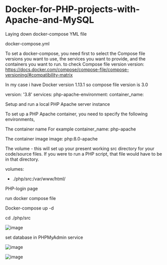# Docker-for-PHP-projects-with-Apache-and-MySQL

Laying down docker-compose YML file

docker-compose.yml

To set a docker-compose, you need first to select the Compose file versions you want to use, the services you want to provide, and the containers you want to run.
to check Compose file version version: https://docs.docker.com/compose/compose-file/compose-versioning/#compatibility-matrix

In my case i have Docker version 1.13.1 so compose file version is 3.0

version: '3.8'
services:
  php-apache-environment:
    container_name:
    
Setup and run a local PHP Apache server instance

To set up a PHP Apache container, you need to specify the following environments,

The container name
For example container_name: php-apache

The container image
image: php:8.0-apache

The volume - this will set up your present working src directory for your code/source files. If you were to run a PHP script, that file would have to be in that directory.

volumes:
  - ./php/src:/var/www/html/


PHP-login page 

run docker compose file

Docker-compose up -d

cd ./php/src

![image](https://user-images.githubusercontent.com/32263261/154813584-6dfeaef3-60f1-4b68-9ee1-ff3dc72da547.png)

set database in PHPMyAdmin service

![image](https://user-images.githubusercontent.com/32263261/154813829-47d9491c-c73e-4d6b-9511-bf75eb5e2bc6.png)



![image](https://user-images.githubusercontent.com/32263261/154813763-7e7c221c-d71b-464e-9741-9e623771ab0c.png)






    
    
